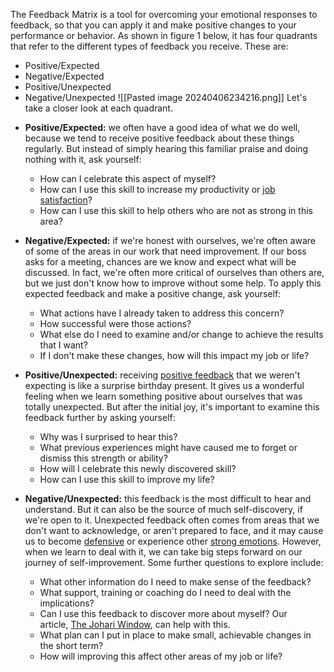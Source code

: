 The Feedback Matrix is a tool for overcoming your emotional responses to feedback, so that you can apply it and make positive changes to your performance or behavior. As shown in figure 1 below, it has four quadrants that refer to the different types of feedback you receive. These are:
* Positive/Expected
* Negative/Expected
* Positive/Unexpected
* Negative/Unexpected
![[Pasted image 20240406234216.png]]
Let's take a closer look at each quadrant.

- **Positive/Expected:** we often have a good idea of what we do well, because we tend to receive positive feedback about these things regularly. But instead of simply hearing this familiar praise and doing nothing with it, ask yourself:
    - How can I celebrate this aspect of myself?
    - How can I use this skill to increase my productivity or [job satisfaction](https://www.mindtools.com/a49jl03/creating-job-satisfaction)?
    - How can I use this skill to help others who are not as strong in this area?
    
- **Negative/Expected:** if we're honest with ourselves, we're often aware of some of the areas in our work that need improvement. If our boss asks for a meeting, chances are we know and expect what will be discussed. In fact, we're often more critical of ourselves than others are, but we just don't know how to improve without some help. To apply this expected feedback and make a positive change, ask yourself:
    - What actions have I already taken to address this concern?
    - How successful were those actions?
    - What else do I need to examine and/or change to achieve the results that I want?
    - If I don't make these changes, how will this impact my job or life?
    
- **Positive/Unexpected:** receiving [positive feedback](https://www.mindtools.com/a14bj7k/giving-praise) that we weren't expecting is like a surprise birthday present. It gives us a wonderful feeling when we learn something positive about ourselves that was totally unexpected. But after the initial joy, it's important to examine this feedback further by asking yourself:
    - Why was I surprised to hear this?
    - What previous experiences might have caused me to forget or dismiss this strength or ability?
    - How will I celebrate this newly discovered skill?
    - How can I use this skill to improve my life?
    
- **Negative/Unexpected:** this feedback is the most difficult to hear and understand. But it can also be the source of much self-discovery, if we're open to it. Unexpected feedback often comes from areas that we don't want to acknowledge, or aren't prepared to face, and it may cause us to become [defensive](https://www.mindtools.com/a80eurq/how-to-manage-defensive-people) or experience other [strong emotions](https://www.mindtools.com/amqbd0e/managing-your-emotions-at-work). However, when we learn to deal with it, we can take big steps forward on our journey of self-improvement. Some further questions to explore include:
    - What other information do I need to make sense of the feedback?
    - What support, training or coaching do I need to deal with the implications?
    - Can I use this feedback to discover more about myself? Our article, [The Johari Window](https://www.mindtools.com/au7v71d/the-johari-window), can help with this.
    - What plan can I put in place to make small, achievable changes in the short term?
    - How will improving this affect other areas of my job or life?